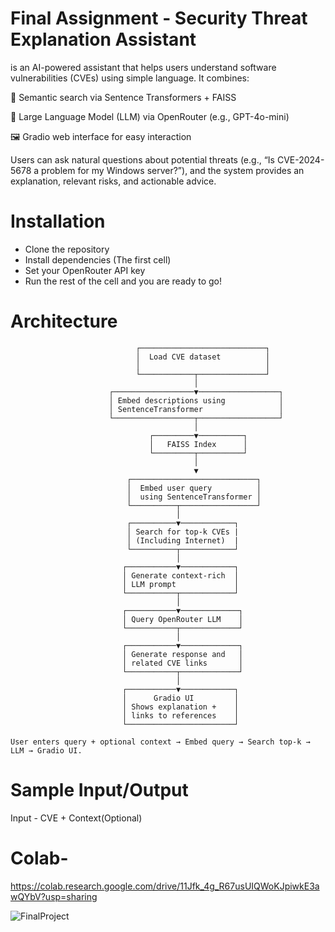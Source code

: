 # Final Assignment - Security Threat Explanation Assistant

is an AI-powered assistant that helps users understand software vulnerabilities (CVEs) using simple language. It combines:

🧠 Semantic search via Sentence Transformers + FAISS

🤖 Large Language Model (LLM) via OpenRouter (e.g., GPT-4o-mini)

🖼️ Gradio web interface for easy interaction

Users can ask natural questions about potential threats (e.g., “Is CVE-2024-5678 a problem for my Windows server?”), and the system provides an explanation, relevant risks, and actionable advice.

# Installation
 - Clone the repository
 - Install dependencies (The first cell)
 - Set your OpenRouter API key
 - Run the rest of the cell and you are ready to go!

# Architecture
```
                            ┌────────────────────────────┐
                            │  Load CVE dataset          │
                            │                            │
                            └────────────┬───────────────┘
                                         │
                      ┌──────────────────▼──────────────────┐
                      │ Embed descriptions using            │
                      │ SentenceTransformer                 │
                      └──────────────────┬──────────────────┘
                                         │
                               ┌─────────▼──────────┐
                               │   FAISS Index      │
                               └─────────┬──────────┘
                                         │
                                         ▼
                          ┌────────────────────────────┐
                          │  Embed user query          │
                          │  using SentenceTransformer │
                          └──────────┬─────────────────┘
                                     │
                          ┌──────────▼────────────┐
                          │ Search for top-k CVEs |
                          │ (Including Internet)  |
                          └──────────┬────────────┘
                                     │
                         ┌───────────▼────────────┐
                         │ Generate context-rich  │
                         │ LLM prompt             │
                         └───────────┬────────────┘
                                     │
                         ┌───────────▼─────────────┐
                         │ Query OpenRouter LLM    │
                         └───────────┬─────────────┘
                                     │
                         ┌───────────▼─────────────┐
                         │ Generate response and   │
                         │ related CVE links       │
                         └───────────┬─────────────┘
                                     │
                         ┌───────────▼────────────┐
                         │      Gradio UI         │
                         │ Shows explanation +    │
                         │ links to references    │
                         └────────────────────────┘

User enters query + optional context → Embed query → Search top-k → LLM → Gradio UI.
```


# Sample Input/Output
Input - CVE + Context(Optional)

# Colab- 
https://colab.research.google.com/drive/11Jfk_4g_R67usUIQWoKJpiwkE3awQYbV?usp=sharing


![FinalProject](https://github.com/user-attachments/assets/131081b6-6896-4679-b1f8-ed517b16219c)




